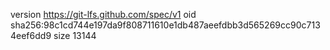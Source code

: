 version https://git-lfs.github.com/spec/v1
oid sha256:98c1cd744e197da9f808711610e1db487aeefdbb3d565269cc90c7134eef6dd9
size 13144
